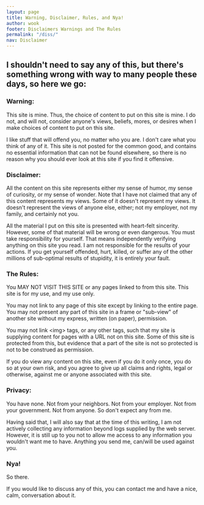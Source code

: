 ```yaml
---
layout: page
title: Warning, Disclaimer, Rules, and Nya!
author: wook
footer: Disclaimers Warnings and The Rules
permalink: "/diss/"
nav: Disclaimer
---
```

## I shouldn't need to say any of this, but there's something wrong with way to many people these days, so here we go:

### Warning:

This site is mine. Thus, the choice of content to put on this site is mine.
I do not, and will not, consider anyone's views, beliefs, mores, or desires
when I make choices of content to put on this site.

I like stuff that will offend you, no matter who you are. I don't care what
you think of any of it. This site is not posted for the common good, and contains
no essential information that can not be found elsewhere, so there is no reason
why you should ever look at this site if you find it offensive.
### Disclaimer:

All the content on this site represents either my sense of humor, my sense
of curiosity, or my sense of wonder. Note that I have not claimed that any
of this content represents my views. Some of it doesn't represent my views.
It doesn't represent the views of anyone else, either; not my employer, not
my family, and certainly not you.

All the material I put on this site is presented with heart-felt sincerity.
However, some of that material will be wrong or even dangerous. You must take
responsibility for yourself. That means independently verifying anything on
this site you read. I am not responsible for the results of your actions.
If you get yourself offended, hurt, killed, or suffer any of the other millions
of sub-optimal results of stupidity, it is entirely your fault.

### The Rules:

You MAY NOT VISIT THIS SITE or any pages linked to from this site. This site
is for my use, and my use only.

You may not link to any page of this site except by linking to the entire
page. You may not present any part of this site in a frame or &quot;sub-view&quot;
of another site without my express, written (on paper), permission.

You may not link &lt;img&gt; tags, or any other tags, such that my site is
supplying content for pages with a URL not on this site. Some of this site
is protected from this, but evidence that a part of the site is not so protected
is not to be construed as permission.

If you do view any content on this site, even if you do it only once,
you do so at your own risk, and you agree to give up all claims and rights,
legal or otherwise, against me or anyone associated with this site.

### Privacy:

You have none. Not from your neighbors. Not from your employer. Not from
your government. Not from anyone. So don't expect any from me.

Having said that, I will also say that at the time of this writing, I am
not actively collecting any information beyond logs supplied by the web server.
However, it is still up to you not to allow me access to any information you
wouldn't want me to have. Anything you send me, can/will be used against you.

### Nya!

So there.

If you would like to discuss any of this, you can contact me
and have a nice, calm, conversation about it.
